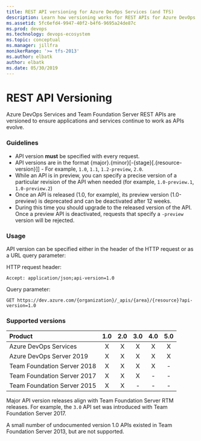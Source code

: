 ```yaml
---
title: REST API versioning for Azure DevOps Services (and TFS)
description: Learn how versioning works for REST APIs for Azure DevOps Services and TFS
ms.assetid: 5fc6efd4-9947-40f2-b4f6-9695a24de87c
ms.prod: devops
ms.technology: devops-ecosystem
ms.topic: conceptual
ms.manager: jillfra
monikerRange: '>= tfs-2013'
ms.author: elbatk
author: elbatk
ms.date: 05/30/2019
---
```


# REST API Versioning

Azure DevOps Services and Team Foundation Server REST APIs are versioned to ensure applications and services continue to work as APIs evolve.

### Guidelines

* API version **must** be specified with every request.
* API versions are in the format {major}.{minor}[-{stage}[.{resource-version}]] - For example, ```1.0```, ```1.1```, ```1.2-preview```, ```2.0```.
* While an API is in preview, you can specify a precise version of a particular revision of the API when needed (for example, ```1.0-preview.1```, ```1.0-preview.2```)
* Once an API is released (1.0, for example), its preview version (1.0-preview) is deprecated and can be deactivated after 12 weeks.
* During this time you should upgrade to the released version of the API. Once a preview API is deactivated, requests that specify a ```-preview``` version will be rejected.

### Usage

API version can be specified either in the header of the HTTP request or as a URL query parameter:

HTTP request header:
```http
Accept: application/json;api-version=1.0
```

Query parameter:
```no-highlight
GET https://dev.azure.com/{organization}/_apis/{area}/{resource}?api-version=1.0
```

### Supported versions

| Product                     | 1.0    | 2.0    | 3.0    | 4.0    | 5.0   |
|:----------------------------|:------:|:------:|:------:|:------:|:------:|
| Azure DevOps Services | X      | X      | X      | X      |   X   |
| Azure DevOps Server 2019| X        |  X   |   X   |   X   |      X   |
| Team Foundation Server 2018 | X      | X      | X      | X      | - |
| Team Foundation Server 2017 | X      | X      | X      | -      | - |
| Team Foundation Server 2015 | X      | X      | -      | -      | - |


Major API version releases align with Team Foundation Server RTM releases. For example, the `3.0` API set was introduced with Team Foundation Server 2017.

A small number of undocumented version 1.0 APIs existed in Team Foundation Server 2013, but are not supported.
